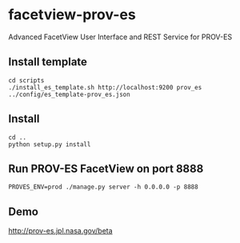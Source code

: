 # facetview-prov-es
Advanced FacetView User Interface and REST Service for PROV-ES


## Install template

```
cd scripts
./install_es_template.sh http://localhost:9200 prov_es ../config/es_template-prov_es.json
```


## Install

```
cd ..
python setup.py install
```


## Run PROV-ES FacetView on port 8888

```
PROVES_ENV=prod ./manage.py server -h 0.0.0.0 -p 8888
```


## Demo

http://prov-es.jpl.nasa.gov/beta
